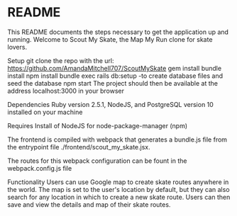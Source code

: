 # README

This README documents the steps necessary to get the application up and running.
Welcome to Scout My Skate, the Map My Run clone for skate lovers.

Setup
git clone the repo with the url: https://github.com/AmandaMitchell707/ScoutMySkate
gem install
bundle install
npm install
bundle exec rails db:setup -to create database files and seed the database
npm start
The project should then be available at the address localhost:3000 in your browser

Dependencies
Ruby version 2.5.1, NodeJS, and PostgreSQL version 10 installed on your machine

Requires Install of NodeJS for node-package-manager (npm)

The frontend is compiled with webpack that generates a bundle.js file from the entrypoint file ./frontend/scout_my_skate.jsx.

The routes for this webpack configuration can be fount in the webpack.config.js file

Functionality
Users can use Google map to create skate routes anywhere in the world. The map is set to the user's location by default, but they can also search for any location in which to create a new skate route. Users can then save and view the details and map of their skate routes.
